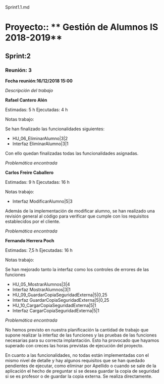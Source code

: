 Sprint1.1.md

# Proyecto:: ** Gestión de Alumnos IS 2018-2019**
 
## Sprint:2

### Reunión: 3

**Fecha reunión:16/12/2018 15:00**


_Descripción del trabajo_

**Rafael Cantero Alén**

Estimadas: 5 h
Ejecutadas: 4 h

Notas trabajo:

Se han finalizado las funcionalidades siguientes:

* HU_06_EliminarAlumno|3|2
* Interfaz EliminarAlumno|3|1

Con ello quedan finalizadas todas las funcionalidades asignadas.

_Problemática encontrada_


**Carlos Freire Caballero**

Estimadas: 9 h
Ejecutadas: 16 h

Notas trabajo:

* Interfaz ModificarAlumno|5|3

Además de la implementación de modificar alumno, se han realizado una revisión general al código para verificar que cumple con los requisitos establecidos por el cliente.

_Problemática encontrada_

**Fernando Herrera Poch**

Estimadas: 7,5 h
Ejecutadas: 16 h

Notas trabajo:

Se han mejorado tanto la interfaz como los controles de errores de las funciones

* HU_05_MostrarAlumnos|3|4
* Interfaz MostrarAlumnos|3|1
* HU_09_GuardarCopiaSeguridadExterna|5|0,25
* Interfaz GuardarCopiaSeguridadExterna|5|0,25
* HU_10_CargarCopiaSeguridadExterna|5|1
* Interfaz CargarCopiaSeguridadExterna|5|1

_Problemática encontrada_

No hemos previsto en nuestra planificación la cantidad de trabajo que supone realizar la interfaz de las funciones y las pruebas de las funciones
necesarias para su correcta implantación. Esto ha provocado que hayamos superado con creces las horas previstas de ejecución del proyecto.

En cuanto a las funcionalidades, no todas están implementadas con el mismo nivel de detalle y hay algunos requisitos que se han quedado pendientes 
de ejecutar, como eliminar por Apellido o cuando se sale de la aplicación el hecho de preguntar si se desea guardar la copia de seguridad si se es profesor o 
de guardar la copia externa. Se realiza directamente.



